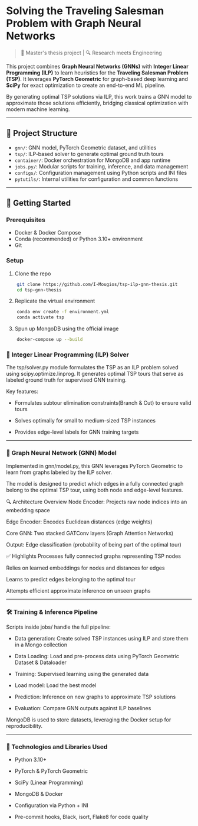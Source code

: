 # Solving the Traveling Salesman Problem with Graph Neural Networks

> 🧠 Master's thesis project | 🔍 Research meets Engineering

This project combines **Graph Neural Networks (GNNs)** with **Integer Linear Programming (ILP)** to learn heuristics for the **Traveling Salesman Problem (TSP)**. It leverages **PyTorch Geometric** for graph-based deep learning and **SciPy** for exact optimization to create an end-to-end ML pipeline.

By generating optimal TSP solutions via ILP, this work trains a GNN model to approximate those solutions efficiently, bridging classical optimization with modern machine learning.

---

## 📁 Project Structure

- `gnn/`: GNN model, PyTorch Geometric dataset, and utilities  
- `tsp/`: ILP-based solver to generate optimal ground truth tours  
- `container/`: Docker orchestration for MongoDB and app runtime  
- `jobs.py/`: Modular scripts for training, inference, and data management  
- `configs/`: Configuration management using Python scripts and INI files  
- `pytutils/`: Internal utilities for configuration and common functions

---

## 🚀 Getting Started

### Prerequisites

- Docker & Docker Compose  
- Conda (recommended) or Python 3.10+ environment  
- Git 

### Setup

1. Clone the repo  
```bash
    git clone https://github.com/I-Mougios/tsp-ilp-gnn-thesis.git
    cd tsp-gnn-thesis
```
2. Replicate the virtual environment
```bash
    conda env create -f environment.yml
    conda activate tsp
```
3. Spun up MongoDB using the official image
```bash
    docker-compose up --build
 ```

### 🧮 Integer Linear Programming (ILP) Solver
The tsp/solver.py module formulates the TSP as an ILP problem solved using scipy.optimize.linprog. It generates optimal TSP tours that serve as labeled ground truth for supervised GNN training.

Key features:

- Formulates subtour elimination constraints(Branch & Cut) to ensure valid tours

- Solves optimally for small to medium-sized TSP instances

- Provides edge-level labels for GNN training targets

---

### 🧠 Graph Neural Network (GNN) Model
Implemented in gnn/model.py, this GNN leverages PyTorch Geometric to learn from graphs labeled by the ILP solver.

The model is designed to predict which edges in a fully connected graph belong to the optimal TSP tour, using both node and edge-level features.

🔍 Architecture Overview
Node Encoder: Projects raw node indices into an embedding space

Edge Encoder: Encodes Euclidean distances (edge weights)

Core GNN: Two stacked GATConv layers (Graph Attention Networks)

Output: Edge classification (probability of being part of the optimal tour)

✅ Highlights
Processes fully connected graphs representing TSP nodes

Relies on learned embeddings for nodes and distances for edges

Learns to predict edges belonging to the optimal tour

Attempts efficient approximate inference on unseen graphs

---

### 🛠️ Training & Inference Pipeline
Scripts inside jobs/ handle the full pipeline:

- Data generation: Create solved TSP instances using ILP and store them in a Mongo collection

- Data Loading: Load and pre-process data using PyTorch Geometric Dataset & Dataloader

- Training: Supervised learning using the generated data

- Load model: Load the best model

- Prediction: Inference on new graphs to approximate TSP solutions

- Evaluation: Compare GNN outputs against ILP baselines

MongoDB is used to store datasets, leveraging the Docker setup for reproducibility.

---

### 🔧 Technologies and Libraries Used

- Python 3.10+

- PyTorch & PyTorch Geometric

- SciPy (Linear Programming)

- MongoDB & Docker

- Configuration via Python + INI

- Pre-commit hooks, Black, isort, Flake8 for code quality